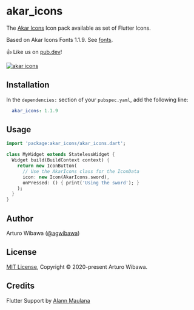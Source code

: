 # akar_icons
The [Akar Icons](https://akaricons.com/) Icon pack available as set of Flutter Icons.

Based on Akar Icons Fonts 1.1.9. See [fonts](https://github.com/artcoholic/akar-icons-fonts/tree/main/src/fonts/).

👍 Like us on [pub.dev](https://pub.dev/packages/akar_icons)!

<a href="https://akaricons.com" target="_blank">
  <img alt="akar icons" src="https://repository-images.githubusercontent.com/306119910/c3a57000-2be0-11eb-88a2-2714f9bafcd4">
</a>

## Installation

In the `dependencies:` section of your `pubspec.yaml`, add the following line:

```yaml
  akar_icons: 1.1.9
```

## Usage

```dart
import 'package:akar_icons/akar_icons.dart';

class MyWidget extends StatelessWidget {
  Widget build(BuildContext context) {
    return new IconButton(
      // Use the AkarIcons class for the IconData
      icon: new Icon(AkarIcons.sword),
      onPressed: () { print('Using the sword'); }
    );
  }
}
```

## Author
Arturo Wibawa ([@agwibawa](https://twitter.com/agwibawa))

## License
[MIT License](./LICENSE), Copyright © 2020-present Arturo Wibawa.

## Credits
Flutter Support by [Alann Maulana](https://github.com/alann-maulana)